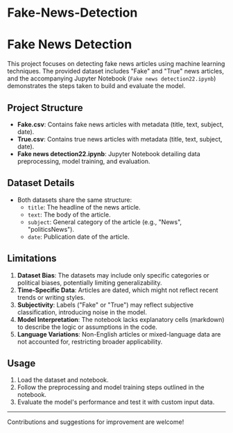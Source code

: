 # Fake-News-Detection
# Fake News Detection

This project focuses on detecting fake news articles using machine learning techniques. The provided dataset includes "Fake" and "True" news articles, and the accompanying Jupyter Notebook (`Fake news detection22.ipynb`) demonstrates the steps taken to build and evaluate the model.

## Project Structure
- **Fake.csv**: Contains fake news articles with metadata (title, text, subject, date).
- **True.csv**: Contains true news articles with metadata (title, text, subject, date).
- **Fake news detection22.ipynb**: Jupyter Notebook detailing data preprocessing, model training, and evaluation.

## Dataset Details
- Both datasets share the same structure:
  - `title`: The headline of the news article.
  - `text`: The body of the article.
  - `subject`: General category of the article (e.g., "News", "politicsNews").
  - `date`: Publication date of the article.

## Limitations
1. **Dataset Bias**: The datasets may include only specific categories or political biases, potentially limiting generalizability.
2. **Time-Specific Data**: Articles are dated, which might not reflect recent trends or writing styles.
3. **Subjectivity**: Labels ("Fake" or "True") may reflect subjective classification, introducing noise in the model.
4. **Model Interpretation**: The notebook lacks explanatory cells (markdown) to describe the logic or assumptions in the code.
5. **Language Variations**: Non-English articles or mixed-language data are not accounted for, restricting broader applicability.

## Usage
1. Load the dataset and notebook.
2. Follow the preprocessing and model training steps outlined in the notebook.
3. Evaluate the model's performance and test it with custom input data.

---

Contributions and suggestions for improvement are welcome!
